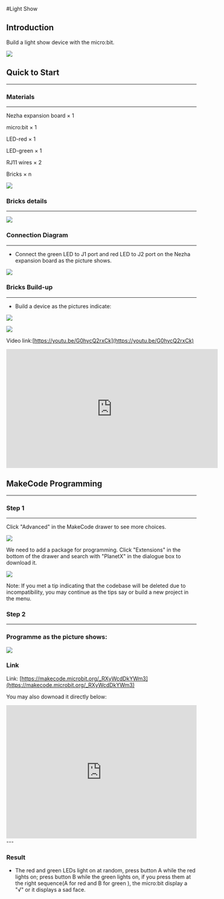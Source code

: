 #Light Show

## Introduction 
Build a light show device with the micro:bit. 

![](./images/case_16_01.png)

## Quick to Start
---

### Materials 
---
Nezha expansion board × 1

micro:bit × 1

LED-red  × 1

LED-green  × 1

RJ11 wires × 2

Bricks × n

![](./images/case_16_02.png)


### Bricks details
---

![](./images/Bricks_case_16.png)




### Connection Diagram
---
- Connect the green LED to J1 port and red LED to J2 port on the Nezha expansion board as the picture shows. 


![](./images/case_16_03.png)


### Bricks Build-up 
---
- Build a device as the pictures indicate: 




![](./images/case_16_04.png)


![](./images/case_16_05.png)


Video link:[https://youtu.be/G0hycQ2rxCk](https://youtu.be/G0hycQ2rxCk)

<iframe width="560" height="315" src="https://www.youtube.com/embed/G0hycQ2rxCk" frameborder="0" allow="accelerometer; autoplay; clipboard-write; encrypted-media; gyroscope; picture-in-picture" allowfullscreen></iframe>

## MakeCode Programming 
---


### Step 1
---

Click "Advanced" in the MakeCode drawer to see more choices. 

![](./images/case_01_10.png)

We need to add a package for programming. Click "Extensions" in the bottom of the drawer and search with "PlanetX" in the dialogue box to download it. 

![](./images/case_01_11.png)



Note: If you met a tip indicating that the codebase will be deleted due to incompatibility, you may continue as the tips say or build a new project in the menu. 

### Step 2

---

### Programme as the picture shows: 

![](./images/case_16_15.png)


### Link
Link: [https://makecode.microbit.org/_RXyWcdDkYWm3](https://makecode.microbit.org/_RXyWcdDkYWm3)

You may also downoad it directly below: 

<div style="position:relative;height:0;padding-bottom:70%;overflow:hidden;"><iframe style="position:absolute;top:0;left:0;width:100%;height:100%;" src="https://makecode.microbit.org/#pub:_RXyWcdDkYWm3" frameborder="0" sandbox="allow-popups allow-forms allow-scripts allow-same-origin"></iframe></div>  
---

### Result
- The red and green LEDs light on at random, press button A while the red lights on; press button B while the green lights on, if you press them at the right sequence(A for red and B for green ), the micro:bit display a "√" or it displays a sad face. 

